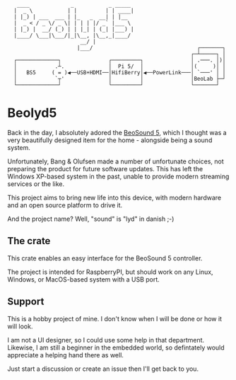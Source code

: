 ```
   ____             _           _ _____                          
  |  _ \           | |         | | ____|                         
  | |_) | ___  ___ | |_   _  __| | |__                           
  |  _ < / _ \/ _ \| | | | |/ _` |___ \                          
  | |_) |  __/ (_) | | |_| | (_| |___) |                         
  |____/ \___|\___/|_|\__, |\__,_|____/                          
                       __/ |                                     
                      |___/                                 ┌───────┐
                                                          ┌─┴─────┐ │
  ┌─────────────┐               ┌─────────┐               │ .───. │)│
  │            .┴.              │  Pi 5/  │               │(     )│ │
  │   BS5     ( = )◀──USB+HDMI──│HifiBerry│◀──PowerLink───│ `───' │ │
  │            `┬'              │         │               │BeoLab ├─┘
  └─────────────┘               └─────────┘               └───────┘  
```

# Beolyd5

Back in the day, I absolutely adored the [BeoSound 5](https://beo.zone/en/beosound-5), which I thought was a very beautifully designed item for the home - alongside being a sound system.

Unfortunately, Bang & Olufsen made a number of unfortunate choices, not preparing the product for future software updates. This has left the Windows XP-based system in the past, unable to provide modern streaming services or the like.

This project aims to bring new life into this device, with modern hardware and an open source platform to drive it.

And the project name? Well, "sound" is "lyd" in danish ;-)

## The crate

This crate enables an easy interface for the BeoSound 5 controller.

The project is intended for RaspberryPI, but should work on any Linux, Windows, or MacOS-based system with a USB port.


## Support

This is a hobby project of mine.  I don't know when I will be done or how it will look.

I am not a UI designer, so I could use some help in that department. Likewise, I am still a beginner in the embedded world, so defintately would appreciate a helping hand there as well.

Just start a discussion or create an issue then I'll get back to you.